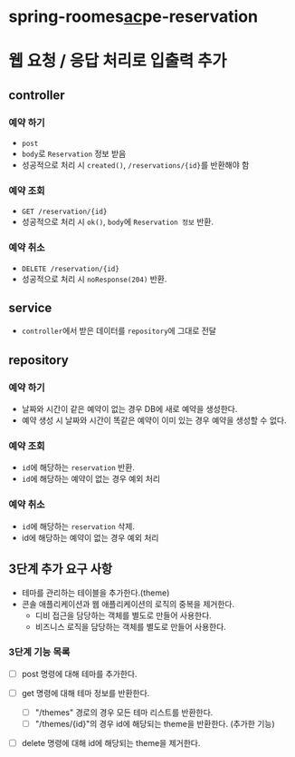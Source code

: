 # spring-roomes<u><b>ac</b></u>pe-reservation

# 웹 요청 / 응답 처리로 입출력 추가
## controller
### 예약 하기
* `post`
* `body`로 `Reservation` 정보 받음
* 성공적으로 처리 시 `created()`, `/reservations/{id}`를 반환해야 함

### 예약 조회
* `GET /reservation/{id}`
* 성공적으로 처리 시 `ok()`, `body`에 `Reservation 정보` 반환.

### 예약 취소
* `DELETE /reservation/{id}`
* 성공적으로 처리 시 `noResponse(204)` 반환.

## service
* `controller`에서 받은 데이터를 `repository`에 그대로 전달

## repository
### 예약 하기
* 날짜와 시간이 같은 예약이 없는 경우 DB에 새로 예약을 생성한다.
* 예약 생성 시 날짜와 시간이 똑같은 예약이 이미 있는 경우 예약을 생성할 수 없다.

### 예약 조회
* `id`에 해당하는 `reservation` 반환.
* `id`에 해당하는 예약이 없는 경우 예외 처리

### 예약 취소
* `id`에 해당하는 `reservation` 삭제.
* id에 해당하는 예약이 없는 경우 예외 처리


## 3단계 추가 요구 사항
* 테마를 관리하는 테이블을 추가한다.(theme)
* 콘솔 애플리케이션과 웹 애플리케이션의 로직의 중복을 제거한다.
  * 디비 접근을 담당하는 객체를 별도로 만들어 사용한다.
  * 비즈니스 로직을 담당하는 객체를 별도로 만들어 사용한다.

### 3단계 기능 목록
- [ ] post 명령에 대해 테마를 추가한다.
- [ ] get 명령에 대해 테마 정보를 반환한다.
  - [ ] "/themes" 경로의 경우 모든 테마 리스트를 반환한다.
  - [ ] "/themes/{id}"의 경우 id에 해당되는 theme을 반환한다. (추가한 기능)
- [ ] delete 명령에 대해 id에 해당되는 theme을 제거한다.

